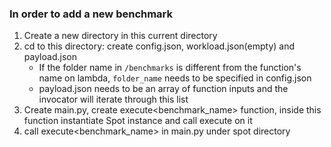 ### In order to add a new benchmark
1. Create a new directory in this current directory
2. cd to this directory: create config.json, workload.json(empty) and payload.json
    - If the folder name in `/benchmarks` is different from the function's name on lambda, `folder_name` needs to be specified in config.json
    - payload.json needs to be an array of function inputs and the invocator will iterate through this list
3. Create main.py, create execute<benchmark_name> function, inside this function instantiate Spot instance and call execute on it
4. call execute<benchmark_name> in main.py under spot directory